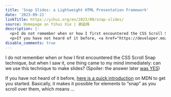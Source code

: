 ```yaml
---
title: 'Snap Slides: a Lightweight HTML Presentation Framework'
date: '2023-09-21'
linkTitle: https://yihui.org/en/2023/09/snap-slides/
source: Homepage on Yihui Xie | 谢益辉
description: |-
  <p>I do not remember when or how I first encountered the CSS Scroll Snap technique, but when I saw it, one thing came to my mind immediately: can we use this technique to make slides? (Spoiler: the answer later <a href="https://cran.r-project.org/web/packages/markdown/vignettes/slides.html">was YES</a>)</p>
  <p>If you have not heard of it before, <a href="https://developer.mozilla.org/en-US/docs/Web/CSS/CSS_Scroll_Snap/Basic_concepts">here is a quick introduction</a> on MDN to get you started. Basically, it makes it possible for elements to &ldquo;snap&rdquo; as you scroll over them, which means ...
disable_comments: true
---
```

<p>I do not remember when or how I first encountered the CSS Scroll Snap technique, but when I saw it, one thing came to my mind immediately: can we use this technique to make slides? (Spoiler: the answer later <a href="https://cran.r-project.org/web/packages/markdown/vignettes/slides.html">was YES</a>)</p>
<p>If you have not heard of it before, <a href="https://developer.mozilla.org/en-US/docs/Web/CSS/CSS_Scroll_Snap/Basic_concepts">here is a quick introduction</a> on MDN to get you started. Basically, it makes it possible for elements to &ldquo;snap&rdquo; as you scroll over them, which means ...